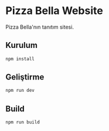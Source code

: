 # Pizza Bella Website

Pizza Bella'nın tanıtım sitesi.

## Kurulum

```bash
npm install
```

## Geliştirme

```bash
npm run dev
```

## Build

```bash
npm run build
```